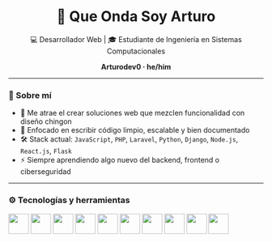 <h1 align="center"> 👋 Que Onda Soy  Arturo </h1>
<p align="center">💻 Desarrollador Web  | 🎓 Estudiante de Ingeniería en Sistemas Computacionales</p>

<p align="center">
  <strong>Arturodev0 · he/him</strong>
</p>

---

### 🧠 Sobre mí

- 🧩 Me atrae el  crear soluciones web que mezclen funcionalidad con diseño chingon 
- 🎯 Enfocado en escribir código limpio, escalable y bien documentado
- 🛠️ Stack actual: `JavaScript`, `PHP`, `Laravel`, `Python`, `Django`, `Node.js`, `React.js`, `Flask`
- ⚡ Siempre aprendiendo algo nuevo del backend, frontend o ciberseguridad

---

### ⚙️ Tecnologías y herramientas

<p align="left">
  <img src="https://cdn.jsdelivr.net/gh/devicons/devicon/icons/html5/html5-original.svg" width="40" />
  <img src="https://cdn.jsdelivr.net/gh/devicons/devicon/icons/css3/css3-original.svg" width="40" />
  <img src="https://cdn.jsdelivr.net/gh/devicons/devicon/icons/javascript/javascript-original.svg" width="40" />
  <img src="https://cdn.jsdelivr.net/gh/devicons/devicon/icons/php/php-original.svg" width="40" />
  <img src="https://cdn.jsdelivr.net/gh/devicons/devicon/icons/laravel/laravel-plain.svg" width="40" />
  <img src="https://cdn.jsdelivr.net/gh/devicons/devicon/icons/python/python-original.svg" width="40" />
  <img src="https://cdn.jsdelivr.net/gh/devicons/devicon/icons/django/django-plain.svg" width="40" />
  <img src="https://cdn.jsdelivr.net/gh/devicons/devicon/icons/flask/flask-original.svg" width="40" />
  <img src="https://cdn.jsdelivr.net/gh/devicons/devicon/icons/nodejs/nodejs-original.svg" width="40" />
  <img src="https://cdn.jsdelivr.net/gh/devicons/devicon/icons/react/react-original.svg" width="40" />
</p>




